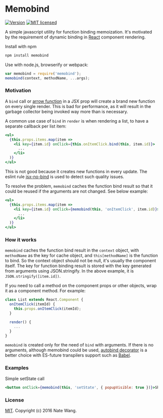 Memobind
===========

[![Version](http://img.shields.io/npm/v/memobind.svg)](https://www.npmjs.org/package/memobind)
[![MIT licensed](https://img.shields.io/badge/license-MIT-blue.svg)](./LICENSE)

A simple javascript utility for function binding memoization. It's motivated by the requirement of dynamic binding in [React](https://facebook.github.io/react/) component rendering.


Install with npm

```sh
npm install memobind
```

Use with node.js, browserify or webpack:

```js
var memobind = require('memobind');
memobind(context, methodName, ...args);
```

### Motivation
A `bind` call or [arrow function](https://developer.mozilla.org/en-US/docs/Web/JavaScript/Reference/Functions/Arrow_functions) in a JSX prop will create a brand new function on every single render. This is bad for performance, as it will result in the garbage collector being invoked way more than is necessary.

A common use case of `bind` in `render` is when rendering a list, to have a separate callback per list item:
```jsx
<ul>
  {this.props.items.map(item =>
    <li key={item.id} onClick={this.onItemClick.bind(this, item.id)}>
      ...
    </li>
  )}
</ul>
```
This is not good because it creates new functions in every update. The eslint rule [jsx-no-bind](https://github.com/yannickcr/eslint-plugin-react/blob/master/docs/rules/jsx-no-bind.md) is used to detect such quality issues.

To resolve the problem, `memobind` caches the function bind result so that it could be reused if the arguments are not changed. See below example:
```jsx
<ul>
  {this.props.items.map(item =>
    <li key={item.id} onClick={memobind(this, 'onItemClick', item.id)}>
      ...
    </li>
  )}
</ul>
```

### How it works
`memobind` caches the function bind result in the `context` object, with `methodName` as the key for cache object, and `this[methodName]` is the function to bind. So the context object should not be null, it's usually the component itself. The key for function binding result is stored with the key generated from arguments using JSON.stringify. In the above example, it is `JSON.stringify([item.id])`.

If you need to call a method on the component props or other objects, wrap it as a component method. For example:
```jsx
class List extends React.Component {
  onItemClick(itemId) {
    this.props.onItemClick(itemId);
  }

  render() {
    ...
  }
}
```

`memobind` is created only for the need of `bind` with arguments. If there is no arguments, although memobind could be used, [autobind decorator](http://technologyadvice.github.io/es7-decorators-babel6/) is a better choice with ES-future transpilers support such as [Babel](http://babeljs.io/).

### Examples

Simple setState call
```jsx
<button onClick={memobind(this, 'setState', { popupVisible: true })}>Show Dialog</button>
```

### License

[MIT](LICENSE). Copyright (c) 2016 Nate Wang.

